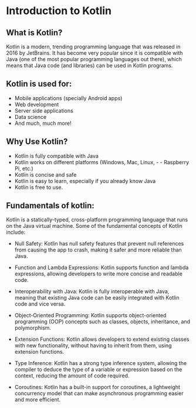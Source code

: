 # Introduction to Kotlin

## What is Kotlin?
Kotlin is a modern, trending programming language that was released in 2016 by JetBrains.
It has become very popular since it is compatible with Java (one of the most popular programming languages out there), which means that Java code (and libraries) can be used in Kotlin programs.

## Kotlin is used for:
- Mobile applications (specially Android apps)
- Web development
- Server side applications
- Data science
- And much, much more!

## Why Use Kotlin?
- Kotlin is fully compatible with Java
- Kotlin works on different platforms (Windows, Mac, Linux, - - Raspberry Pi, etc.)
- Kotlin is concise and safe
- Kotlin is easy to learn, especially if you already know Java
- Kotlin is free to use.

## Fundamentals of kotlin:
Kotlin is a statically-typed, cross-platform programming language that runs on the Java virtual machine. Some of the fundamental concepts of Kotlin include:

- Null Safety: Kotlin has null safety features that prevent null references from causing the app to crash, making it safer and more reliable than Java.

- Function and Lambda Expressions: Kotlin supports function and lambda expressions, allowing developers to write more concise and readable code.

- Interoperability with Java: Kotlin is fully interoperable with Java, meaning that existing Java code can be easily integrated with Kotlin code and vice versa.

- Object-Oriented Programming: Kotlin supports object-oriented programming (OOP) concepts such as classes, objects, inheritance, and polymorphism.

- Extension Functions: Kotlin allows developers to extend existing classes with new functionality, without having to inherit from them, using extension functions.

- Type Inference: Kotlin has a strong type inference system, allowing the compiler to deduce the type of a variable or expression based on the context, reducing the amount of code required.

- Coroutines: Kotlin has a built-in support for coroutines, a lightweight concurrency model that can make asynchronous programming easier and more efficient.

